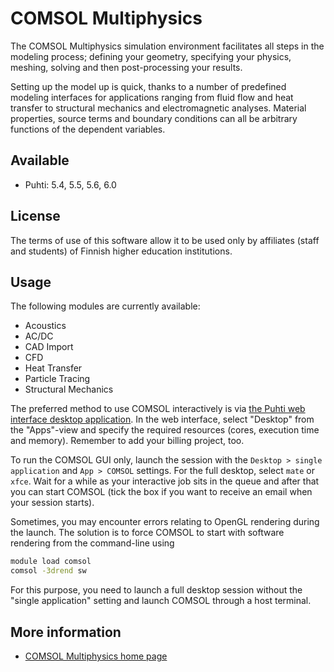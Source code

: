# COMSOL Multiphysics

The COMSOL Multiphysics simulation environment facilitates
all steps in the modeling process; defining your geometry, specifying
your physics, meshing, solving and then post-processing your results.

Setting up the model up is quick, thanks to a number of predefined modeling
interfaces for applications ranging from fluid flow and heat transfer to
structural mechanics and electromagnetic analyses. Material properties,
source terms and boundary conditions can all be arbitrary functions of
the dependent variables.

## Available
 
- Puhti: 5.4, 5.5, 5.6, 6.0

## License
The terms of use of this software allow it to be used only by affiliates (staff and students) of Finnish higher education institutions.

## Usage

The following modules are currently available:

-   Acoustics
-   AC/DC
-   CAD Import
-   CFD
-   Heat Transfer
-   Particle Tracing
-   Structural Mechanics

The preferred method to use COMSOL interactively is via [the Puhti web interface desktop application](../computing/webinterface/desktop.md). In the web interface, select "Desktop" from the "Apps"-view and specify the required resources (cores, execution time and memory). Remember to add your billing project, too. 

To run the COMSOL GUI only, launch the session with the `Desktop > single application` and `App > COMSOL` settings. For the full desktop, select `mate` or `xfce`. Wait for a while as your interactive job sits in the queue and after that you can start COMSOL (tick the box if you want to receive an email when your session starts).

Sometimes, you may encounter errors relating to OpenGL rendering during
the launch. The solution is to force COMSOL to start with software
rendering from the command-line using

```bash
module load comsol
comsol -3drend sw
```

For this purpose, you need to launch a full desktop session without the "single application" setting and launch COMSOL through a host terminal.

## More information

- [COMSOL Multiphysics home page](https://www.comsol.com)
